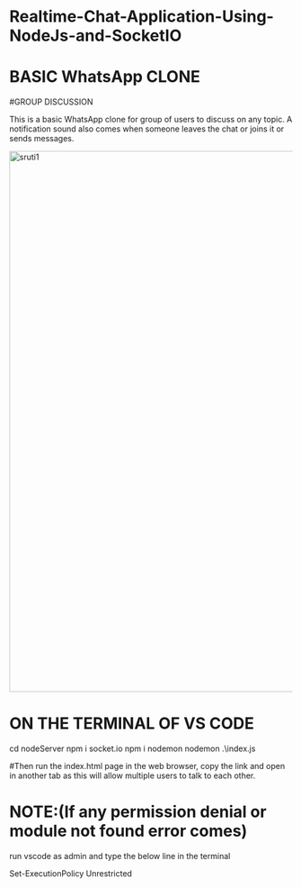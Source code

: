 # Realtime-Chat-Application-Using-NodeJs-and-SocketIO
# BASIC WhatsApp CLONE
#GROUP DISCUSSION

This is a basic WhatsApp clone for group of users to discuss on any topic. A notification sound also comes when someone leaves the chat or joins it or sends messages.

<img width="961" alt="sruti1" src="https://user-images.githubusercontent.com/61344492/132299781-5ed6f99d-1c91-4b58-863d-00622aa21fe8.png">

# ON THE TERMINAL OF VS CODE
cd nodeServer
npm i socket.io
npm i nodemon
nodemon .\index.js

#Then run the index.html page in the web browser, copy the link and open in another tab as this will allow multiple users to talk to each other.

# NOTE:(If any permission denial or module not found error comes)
run vscode as admin and type the below line in the terminal

Set-ExecutionPolicy Unrestricted

